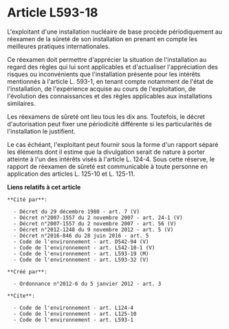 # Article L593-18

L'exploitant d'une installation nucléaire de base procède périodiquement au réexamen de la sûreté de son installation en
prenant en compte les meilleures pratiques internationales. 

Ce réexamen doit permettre d'apprécier la situation de l'installation au regard des règles qui lui sont applicables et
d'actualiser l'appréciation des risques ou inconvénients que l'installation présente pour les intérêts mentionnés à l'article
L. 593-1, en tenant compte notamment de l'état de l'installation, de l'expérience acquise au cours de l'exploitation, de
l'évolution des connaissances et des règles applicables aux installations similaires. 

Les réexamens de sûreté ont lieu tous les dix ans. Toutefois, le décret d'autorisation peut fixer une périodicité différente
si les particularités de l'installation le justifient. 

Le cas échéant, l'exploitant peut fournir sous la forme d'un rapport séparé les éléments dont il estime que la divulgation
serait de nature à porter atteinte à l'un des intérêts visés à l'article L. 124-4. Sous cette réserve, le rapport de réexamen
de sûreté est communicable à toute personne en application des articles L. 125-10 et L. 125-11.

**Liens relatifs à cet article**

	**Cité par**:

	  - Décret du 29 décembre 1980 - art. 7 (V)
	  - Décret n°2007-1557 du 2 novembre 2007 - art. 24-1 (V)
	  - Décret n°2007-1557 du 2 novembre 2007 - art. 56 (V)
	  - Décret n°2012-1248 du 9 novembre 2012 - art. 5 (V)
	  - Décret n°2016-846 du 28 juin 2016 - art. 5
	  - Code de l'environnement - art. D542-94 (V)
	  - Code de l'environnement - art. L542-10-1 (V)
	  - Code de l'environnement - art. L593-19 (M)
	  - Code de l'environnement - art. L593-32 (V)

	**Créé par**:

	  - Ordonnance n°2012-6 du 5 janvier 2012 - art. 3

	**Cite**:

	  - Code de l'environnement - art. L124-4
	  - Code de l'environnement - art. L125-10
	  - Code de l'environnement - art. L593-1
